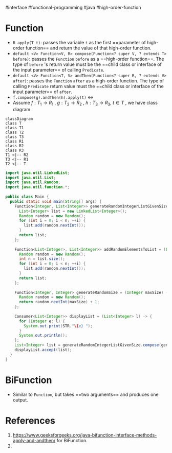 #interface  #functional-programming  #java #high-order-function 

# Function
- `R apply(T t)`: passes the variable `t` as the first ==parameter of high-order function== and return the value of that high-order function.
- `default <V> Function<V, R> compose(Function<? super V, ? extends T> before)`: passes the `Function` `before` as a ==high-order function==. The type of `before` 's return value must be the ==child class or interface of the input parameter== of calling `Predicate`.
- `default <V> Function<T, V> andThen(Function<? super R, ? extends V> after)`: passes the `Function` `after` as a high-order function. The type of calling `Predicate` return value must the ==child class or interface of the input parameter== of `after`. 
- `f.compose(g).andThen(h).apply(t)` $\iff$ 
- Assume $f: T_1 \to R_1$ , $g: T_2 \to R_2$ , $h: T_3 \to R_3$, $t \in T$ , we have class diagram
```mermaid
classDiagram
class T
class T1
class T2
class T3
class R1
class R2
class R3
T1 <|-- R2
T3 <|-- R1
T2 <|-- T
```



```Java
import java.util.LinkedList;  
import java.util.List;  
import java.util.Random;  
import java.util.function.*;  
  
public class Main {  
  public static void main(String[] args) {  
    Function<Integer, List<Integer>> generateRandomIntegerListGivenSize = (Integer n) -> {  
      List<Integer> list = new LinkedList<Integer>();  
      Random random = new Random();  
      for (int i = 0; i < n; ++i) {  
        list.add(random.nextInt());  
      }  
      return list;  
    };  
  
    Function<List<Integer>, List<Integer>> addRandomElementsToList = (List<Integer> list) -> {  
      Random random = new Random();  
      int n = list.size();  
      for (int i = 0; i < n; ++i) {  
        list.add(random.nextInt());  
      }  
      return list;  
    };  
  
    Function<Integer, Integer> generateRandomSize = (Integer maxSize) -> {  
      Random random = new Random();  
      return random.nextInt(maxSize) + 1;  
    };  
  
    Consumer<List<Integer>> displayList = (List<Integer> l) -> {  
      for (Integer e: l) {  
        System.out.print(STR."\{e} ");  
      }  
      System.out.println();  
    };  
    List<Integer> list = generateRandomIntegerListGivenSize.compose(generateRandomSize).andThen(addRandomElementsToList).apply(5);  
    displayList.accept(list);  
  }  
}
```

# BiFunction
- Similar to `Function`, but takes ==two arguments== and produces one output.

# References
1. https://www.geeksforgeeks.org/java-bifunction-interface-methods-apply-and-andthen/ for BiFunction.
2. 